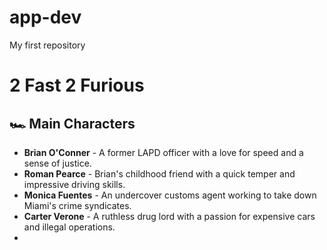 # app-dev
My first repository
# 2 Fast 2 Furious
## 🏎️ Main Characters
- **Brian O'Conner** - A former LAPD officer with a love for speed and a sense of justice.
- **Roman Pearce** - Brian's childhood friend with a quick temper and impressive driving skills.
- **Monica Fuentes** - An undercover customs agent working to take down Miami's crime syndicates.
- **Carter Verone** - A ruthless drug lord with a passion for expensive cars and illegal operations.
- 
